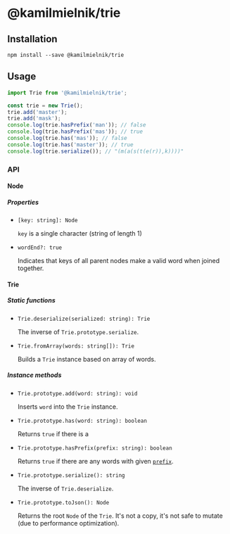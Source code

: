 # @kamilmielnik/trie

## Installation

```Shell
npm install --save @kamilmielnik/trie
```

## Usage

```ts
import Trie from '@kamilmielnik/trie';

const trie = new Trie();
trie.add('master');
trie.add('mask');
console.log(trie.hasPrefix('man')); // false
console.log(trie.hasPrefix('mas')); // true
console.log(trie.has('mas')); // false
console.log(trie.has('master')); // true
console.log(trie.serialize()); // "(m(a(s(t(e(r)),k))))"
```

### API

#### Node

##### Properties

- `[key: string]: Node`

  `key` is a single character (string of length 1)

- `wordEnd?: true`

  Indicates that keys of all parent nodes make a valid word when joined together.

#### Trie

##### Static functions

- `Trie.deserialize(serialized: string): Trie`

  The inverse of `Trie.prototype.serialize`.

- `Trie.fromArray(words: string[]): Trie`

  Builds a `Trie` instance based on array of words.

##### Instance methods

- `Trie.prototype.add(word: string): void`

  Inserts `word` into the `Trie` instance.

- `Trie.prototype.has(word: string): boolean`

  Returns `true` if there is a

- `Trie.prototype.hasPrefix(prefix: string): boolean`

  Returns `true` if there are any words with given [`prefix`](https://en.wikipedia.org/wiki/String_operations#Prefixes).

- `Trie.prototype.serialize(): string`

  The inverse of `Trie.deserialize`.

- `Trie.prototype.toJson(): Node`

  Returns the root `Node` of the `Trie`. It's not a copy, it's not safe to mutate (due to performance optimization).
